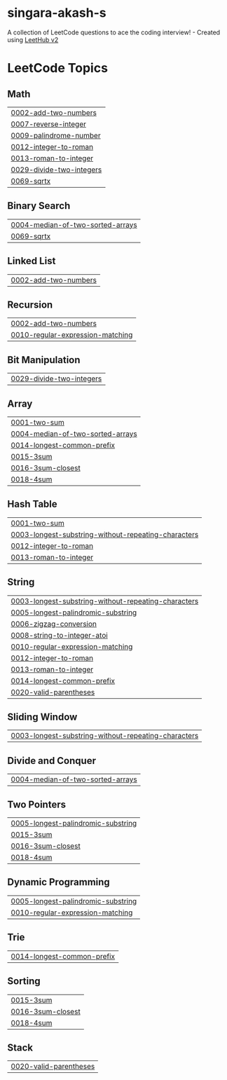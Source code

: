 # singara-akash-s
A collection of LeetCode questions to ace the coding interview! - Created using [LeetHub v2](https://github.com/arunbhardwaj/LeetHub-2.0)

<!---LeetCode Topics Start-->
# LeetCode Topics
## Math
|  |
| ------- |
| [0002-add-two-numbers](https://github.com/Akmohith/singara-akash-s/tree/master/0002-add-two-numbers) |
| [0007-reverse-integer](https://github.com/Akmohith/singara-akash-s/tree/master/0007-reverse-integer) |
| [0009-palindrome-number](https://github.com/Akmohith/singara-akash-s/tree/master/0009-palindrome-number) |
| [0012-integer-to-roman](https://github.com/Akmohith/singara-akash-s/tree/master/0012-integer-to-roman) |
| [0013-roman-to-integer](https://github.com/Akmohith/singara-akash-s/tree/master/0013-roman-to-integer) |
| [0029-divide-two-integers](https://github.com/Akmohith/singara-akash-s/tree/master/0029-divide-two-integers) |
| [0069-sqrtx](https://github.com/Akmohith/singara-akash-s/tree/master/0069-sqrtx) |
## Binary Search
|  |
| ------- |
| [0004-median-of-two-sorted-arrays](https://github.com/Akmohith/singara-akash-s/tree/master/0004-median-of-two-sorted-arrays) |
| [0069-sqrtx](https://github.com/Akmohith/singara-akash-s/tree/master/0069-sqrtx) |
## Linked List
|  |
| ------- |
| [0002-add-two-numbers](https://github.com/Akmohith/singara-akash-s/tree/master/0002-add-two-numbers) |
## Recursion
|  |
| ------- |
| [0002-add-two-numbers](https://github.com/Akmohith/singara-akash-s/tree/master/0002-add-two-numbers) |
| [0010-regular-expression-matching](https://github.com/Akmohith/singara-akash-s/tree/master/0010-regular-expression-matching) |
## Bit Manipulation
|  |
| ------- |
| [0029-divide-two-integers](https://github.com/Akmohith/singara-akash-s/tree/master/0029-divide-two-integers) |
## Array
|  |
| ------- |
| [0001-two-sum](https://github.com/Akmohith/singara-akash-s/tree/master/0001-two-sum) |
| [0004-median-of-two-sorted-arrays](https://github.com/Akmohith/singara-akash-s/tree/master/0004-median-of-two-sorted-arrays) |
| [0014-longest-common-prefix](https://github.com/Akmohith/singara-akash-s/tree/master/0014-longest-common-prefix) |
| [0015-3sum](https://github.com/Akmohith/singara-akash-s/tree/master/0015-3sum) |
| [0016-3sum-closest](https://github.com/Akmohith/singara-akash-s/tree/master/0016-3sum-closest) |
| [0018-4sum](https://github.com/Akmohith/singara-akash-s/tree/master/0018-4sum) |
## Hash Table
|  |
| ------- |
| [0001-two-sum](https://github.com/Akmohith/singara-akash-s/tree/master/0001-two-sum) |
| [0003-longest-substring-without-repeating-characters](https://github.com/Akmohith/singara-akash-s/tree/master/0003-longest-substring-without-repeating-characters) |
| [0012-integer-to-roman](https://github.com/Akmohith/singara-akash-s/tree/master/0012-integer-to-roman) |
| [0013-roman-to-integer](https://github.com/Akmohith/singara-akash-s/tree/master/0013-roman-to-integer) |
## String
|  |
| ------- |
| [0003-longest-substring-without-repeating-characters](https://github.com/Akmohith/singara-akash-s/tree/master/0003-longest-substring-without-repeating-characters) |
| [0005-longest-palindromic-substring](https://github.com/Akmohith/singara-akash-s/tree/master/0005-longest-palindromic-substring) |
| [0006-zigzag-conversion](https://github.com/Akmohith/singara-akash-s/tree/master/0006-zigzag-conversion) |
| [0008-string-to-integer-atoi](https://github.com/Akmohith/singara-akash-s/tree/master/0008-string-to-integer-atoi) |
| [0010-regular-expression-matching](https://github.com/Akmohith/singara-akash-s/tree/master/0010-regular-expression-matching) |
| [0012-integer-to-roman](https://github.com/Akmohith/singara-akash-s/tree/master/0012-integer-to-roman) |
| [0013-roman-to-integer](https://github.com/Akmohith/singara-akash-s/tree/master/0013-roman-to-integer) |
| [0014-longest-common-prefix](https://github.com/Akmohith/singara-akash-s/tree/master/0014-longest-common-prefix) |
| [0020-valid-parentheses](https://github.com/Akmohith/singara-akash-s/tree/master/0020-valid-parentheses) |
## Sliding Window
|  |
| ------- |
| [0003-longest-substring-without-repeating-characters](https://github.com/Akmohith/singara-akash-s/tree/master/0003-longest-substring-without-repeating-characters) |
## Divide and Conquer
|  |
| ------- |
| [0004-median-of-two-sorted-arrays](https://github.com/Akmohith/singara-akash-s/tree/master/0004-median-of-two-sorted-arrays) |
## Two Pointers
|  |
| ------- |
| [0005-longest-palindromic-substring](https://github.com/Akmohith/singara-akash-s/tree/master/0005-longest-palindromic-substring) |
| [0015-3sum](https://github.com/Akmohith/singara-akash-s/tree/master/0015-3sum) |
| [0016-3sum-closest](https://github.com/Akmohith/singara-akash-s/tree/master/0016-3sum-closest) |
| [0018-4sum](https://github.com/Akmohith/singara-akash-s/tree/master/0018-4sum) |
## Dynamic Programming
|  |
| ------- |
| [0005-longest-palindromic-substring](https://github.com/Akmohith/singara-akash-s/tree/master/0005-longest-palindromic-substring) |
| [0010-regular-expression-matching](https://github.com/Akmohith/singara-akash-s/tree/master/0010-regular-expression-matching) |
## Trie
|  |
| ------- |
| [0014-longest-common-prefix](https://github.com/Akmohith/singara-akash-s/tree/master/0014-longest-common-prefix) |
## Sorting
|  |
| ------- |
| [0015-3sum](https://github.com/Akmohith/singara-akash-s/tree/master/0015-3sum) |
| [0016-3sum-closest](https://github.com/Akmohith/singara-akash-s/tree/master/0016-3sum-closest) |
| [0018-4sum](https://github.com/Akmohith/singara-akash-s/tree/master/0018-4sum) |
## Stack
|  |
| ------- |
| [0020-valid-parentheses](https://github.com/Akmohith/singara-akash-s/tree/master/0020-valid-parentheses) |
<!---LeetCode Topics End-->